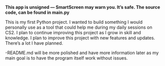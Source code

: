**This app is unsigned — SmartScreen may warn you. It’s safe. The source code, can be found in main.py**

This is my first Python project. I wanted to build something I would personally use as a tool that could help me during my daily sessions on CS2. I plan to continue improving this project as I grow in skill and knowledge.
I plan to improve this project with new features and updates. There’s a lot I have planned.

-README.md will be more polished and have more information later as my main goal is to have the program itself work without issues.
